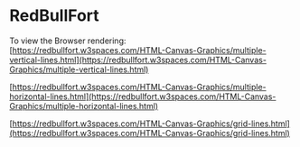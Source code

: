 # RedBullFort

To view the Browser rendering: </br>
[https://redbullfort.w3spaces.com/HTML-Canvas-Graphics/multiple-vertical-lines.html](https://redbullfort.w3spaces.com/HTML-Canvas-Graphics/multiple-vertical-lines.html)

[https://redbullfort.w3spaces.com/HTML-Canvas-Graphics/multiple-horizontal-lines.html](https://redbullfort.w3spaces.com/HTML-Canvas-Graphics/multiple-horizontal-lines.html)

[https://redbullfort.w3spaces.com/HTML-Canvas-Graphics/grid-lines.html](https://redbullfort.w3spaces.com/HTML-Canvas-Graphics/grid-lines.html)

